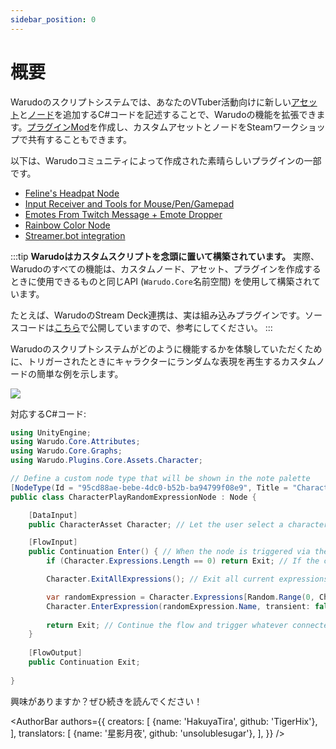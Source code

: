 ```yaml
---
sidebar_position: 0
---
```


# 概要

Warudoのスクリプトシステムでは、あなたのVTuber活動向けに新しい[アセット](../assets/overview)と[ノード](../blueprints/overview)を追加するC#コードを記述することで、Warudoの機能を拡張できます。[プラグインMod](plugin-mod)を作成し、カスタムアセットとノードをSteamワークショップで共有することもできます。

以下は、Warudoコミュニティによって作成された素晴らしいプラグインの一部です。

* [Feline's Headpat Node](https://steamcommunity.com/sharedfiles/filedetails/?id=3010238299&searchtext=)
* [Input Receiver and Tools for Mouse/Pen/Gamepad](https://steamcommunity.com/sharedfiles/filedetails/?id=3221461980&searchtext=) 
* [Emotes From Twitch Message + Emote Dropper](https://steamcommunity.com/sharedfiles/filedetails/?id=3070622133&searchtext=)
* [Rainbow Color Node](https://steamcommunity.com/sharedfiles/filedetails/?id=3016521495&searchtext=)
* [Streamer.bot integration](https://steamcommunity.com/sharedfiles/filedetails/?id=3260939914&searchtext=)

:::tip
**Warudoはカスタムスクリプトを念頭に置いて構築されています。** 実際、Warudoのすべての機能は、カスタムノード、アセット、プラグインを作成するときに使用できるものと同じAPI (`Warudo.Core`名前空間) を使用して構築されています。

たとえば、WarudoのStream Deck連携は、実は組み込みプラグインです。ソースコードは[こちら](https://github.com/HakuyaLabs/WarudoPluginExamples)で公開していますので、参考にしてください。
:::

Warudoのスクリプトシステムがどのように機能するかを体験していただくために、トリガーされたときにキャラクターにランダムな表現を再生するカスタムノードの簡単な例を示します。

![](/doc-img/en-scripting-overview.png)

対応するC#コード:

```csharp
using UnityEngine;
using Warudo.Core.Attributes;
using Warudo.Core.Graphs;
using Warudo.Plugins.Core.Assets.Character;

// Define a custom node type that will be shown in the note palette
[NodeType(Id = "95cd88ae-bebe-4dc0-b52b-ba94799f08e9", Title = "Character Play Random Expression")]
public class CharacterPlayRandomExpressionNode : Node {

    [DataInput]
    public CharacterAsset Character; // Let the user select a character

    [FlowInput]
    public Continuation Enter() { // When the node is triggered via the "Enter" flow input
        if (Character.Expressions.Length == 0) return Exit; // If the character has no expressions, exit

        Character.ExitAllExpressions(); // Exit all current expressions

        var randomExpression = Character.Expressions[Random.Range(0, Character.Expressions.Length)];
        Character.EnterExpression(randomExpression.Name, transient: false); // Play a random expression
        
        return Exit; // Continue the flow and trigger whatever connected to the "Exit" flow output
    }
    
    [FlowOutput]
    public Continuation Exit;
    
}
```

興味がありますか？ぜひ続きを読んでください！

<AuthorBar authors={{
  creators: [
    {name: 'HakuyaTira', github: 'TigerHix'},
  ],
  translators: [
    {name: '星影月夜', github: 'unsolublesugar'},
  ],
}} />
